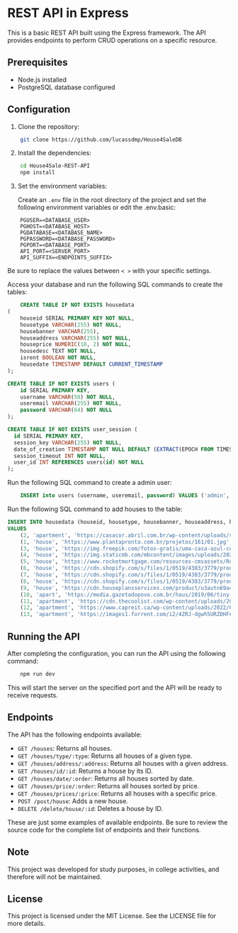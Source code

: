 # REST API in Express

This is a basic REST API built using the Express framework. The API provides endpoints to perform CRUD operations on a specific resource.

## Prerequisites

- Node.js installed
- PostgreSQL database configured

## Configuration

1. Clone the repository:
```bash
    git clone https://github.com/lucassdmp/House4SaleDB
```

2. Install the dependencies: 
```bash
    cd House4Sale-REST-API
    npm install
```	


3. Set the environment variables:

    Create an `.env` file in the root directory of the project and set the following environment variables or edit the .env.basic:

```.env
    PGUSER=<DATABASE_USER>
    PGHOST=<DATABASE_HOST>
    PGDATABASE=<DATABASE_NAME>
    PGPASSWORD=<DATABASE_PASSWORD>
    PGPORT=<DATABASE_PORT>
    API_PORT=<SERVER_PORT>
    API_SUFFIX=<ENDPOINTS_SUFFIX>
```

Be sure to replace the values between `< >` with your specific settings.

Access your database and run the following SQL commands to create the tables:

```sql
    CREATE TABLE IF NOT EXISTS housedata
(
    houseid SERIAL PRIMARY KEY NOT NULL,
    housetype VARCHAR(255) NOT NULL,
    housebanner VARCHAR(255),
    houseaddress VARCHAR(255) NOT NULL,
    houseprice NUMERIC(10, 2) NOT NULL,
    housedesc TEXT NOT NULL,
    isrent BOOLEAN NOT NULL,
    housedate TIMESTAMP DEFAULT CURRENT_TIMESTAMP
);

CREATE TABLE IF NOT EXISTS users (
    id SERIAL PRIMARY KEY,
    username VARCHAR(50) NOT NULL,
    useremail VARCHAR(255) NOT NULL,
    password VARCHAR(64) NOT NULL
);

CREATE TABLE IF NOT EXISTS user_session (
  id SERIAL PRIMARY KEY,
  session_key VARCHAR(255) NOT NULL,
  date_of_creation TIMESTAMP NOT NULL DEFAULT (EXTRACT(EPOCH FROM TIMESTAMPCURRENT_TIMESTAMP)),
  session_timeout INT NOT NULL,
  user_id INT REFERENCES users(id) NOT NULL
);
```
Run the following SQL command to create a admin user:

```sql
    INSERT into users (username, useremail, password) VALUES ('admin', 'admin@admin.com', 'admin');
```

Run the following SQL command to add houses to the table:
```sql
INSERT INTO housedata (houseid, housetype, housebanner, houseaddress, houseprice, housedesc, isrent, housedate)
VALUES
    (2, 'apartment', 'https://casacor.abril.com.br/wp-content/uploads/sites/7/2022/01/Casa-Liu-Raiz-Arquitetura-Foto-Leonardo-Giantomasi-2.jpg?quality=90&strip=info', '789 Rua Vila Matoso', 2200.00, 'Apresento-lhe uma encantadora casa disponível para aluguel por $2200 mensais. Esta residência aconchegante oferece um ambiente confortável e funcional, perfeito para quem busca um lar acolhedor.\n\nAo adentrar na casa, você será recebido por uma espaçosa sala de estar com uma paleta de cores suaves e pisos de madeira que conferem um ambiente convidativo. As janelas amplas permitem a entrada de luz natural, iluminando o espaço.\n\nA cozinha, adjacente à sala de estar, apresenta armários modernos, eletrodomésticos atualizados e uma ilha central, proporcionando praticidade e um espaço ideal para preparar suas refeições favoritas.\n\nA casa conta com três quartos confortáveis, cada um com espaço suficiente para acomodar uma cama e mobília complementar. O quarto principal inclui um banheiro privativo, enquanto os outros dois quartos compartilham um banheiro adicional.\n\nO quintal privativo é um refúgio tranquilo, com um pequeno jardim, espaço para atividades ao ar livre e uma área de estar coberta, perfeita para desfrutar de momentos de relaxamento ou para receber amigos e familiares.\n\nAlém disso, a casa dispõe de uma garagem anexa com espaço para um carro, além de espaço de armazenamento adicional.\n\nLocalizada em um bairro residencial tranquilo, com acesso conveniente a escolas, parques e comércio local, esta casa oferece uma oportunidade de viver confortavelmente por um valor de aluguel acessível. Com seu charme acolhedor e comodidades práticas, esta residência é um local ideal para criar memórias e desfrutar de uma vida tranquila e confortável.', true, '2023-06-24 20:47:13.225914'),
    (1, 'house', 'https://www.plantapronta.com.br/projetos/161/01.jpg', '123 Rua Benedito', 750000.00, 'Apresento-lhe uma esplêndida casa que certamente justifica seu valor de 750.000 dólares. Esta residência única combina elegância contemporânea com um toque de charme clássico, criando uma atmosfera acolhedora e sofisticada.\n\nAo entrar na propriedade, você será recebido por um imponente jardim paisagístico com uma variedade de plantas exuberantes que emolduram a entrada. A fachada impressionante da casa é revestida em pedra natural, proporcionando um aspecto imponente e duradouro.\n\nAo adentrar pela porta principal, você será imediatamente cativado por uma espaçosa sala de estar com pé-direito duplo, inundada de luz natural através de grandes janelas. Os pisos de madeira nobre e o teto com detalhes trabalhados em gesso conferem um ar de sofisticação ao ambiente.\n\nA cozinha gourmet é um verdadeiro deleite para os amantes da culinária, equipada com os mais modernos eletrodomésticos de aço inoxidável, bancadas em mármore e um amplo espaço para armazenamento. Uma ilha central oferece um local perfeito para refeições rápidas ou para receber amigos e familiares.\n\nA suíte principal é um verdadeiro refúgio de tranquilidade, com uma ampla área de dormir, um espaçoso closet e um luxuoso banheiro privativo revestido em mármore. Além disso, a casa conta com mais três quartos bem dimensionados, perfeitos para acomodar sua família e convidados.\n\nOs espaços ao ar livre são igualmente impressionantes. Um pátio coberto oferece um espaço perfeito para desfrutar de refeições ao ar livre ou para relaxar enquanto contempla o jardim. Uma piscina deslumbrante, rodeada por um deck espaçoso, proporciona o cenário ideal para entretenimento e lazer nos dias ensolarados.\n\nAlém de todos esses atributos, a casa possui uma garagem espaçosa para dois carros, sistema de segurança avançado e tecnologia inteligente que permite o controle dos sistemas de iluminação, temperatura e segurança através de um dispositivo móvel.\n\nLocalizada em um bairro desejável, com fácil acesso a serviços, comércio e áreas verdes, esta casa oferece o equilíbrio perfeito entre privacidade, conforto e estilo de vida elegante. Com seus acabamentos requintados e atenção aos detalhes, é uma verdadeira joia imobiliária que certamente vale o valor de 750.000 dólares.', false, '2023-06-24 20:47:13.225914'),
    (3, 'house', 'https://img.freepik.com/fotos-gratis/uma-casa-azul-com-um-telhado-azul-e-um-fundo-do-ceu_1340-25953.jpg', 'rua rua', 21321321.00, 'dsadsauhndsahudhsau sahduhsa uhdsasad uhdsa uhad suhd asuhd sahuda shud sauhd auhduhas', true, '2023-06-24 22:40:20.070266'),
    (4, 'house', 'https://img.staticmb.com/mbcontent/images/uploads/2022/12/Most-Beautiful-House-in-the-World.jpg', '123 Main Street', 1500.00, 'Spacious apartment with great amenities.', true, '2023-06-24 23:06:36.816941'),
    (5, 'house', 'https://www.rocketmortgage.com/resources-cmsassets/RocketMortgage.com/Article_Images/Large_Images/TypesOfHomes/types-of-homes-hero.jpg', '456 Elm Avenue', 250000.00, 'Beautiful house with a large backyard.', false, '2023-06-24 23:06:36.816941'),
    (6, 'house', 'https://cdn.shopify.com/s/files/1/0519/4383/3779/products/07425f8c-6ddb-403c-b9cf-baa89721e13e_1000x.jpg?v=1619726859', '789 Oak Lane', 2000.00, 'Modern condo in a prime location.', true, '2023-06-24 23:06:36.816941'),
    (7, 'house', 'https://cdn.shopify.com/s/files/1/0519/4383/3779/products/ed6d31bc-8f50-493d-8896-3fb6be9d664b.jpg?v=1610042260', '555 Pine Street', 180000.00, 'Cozy townhouse with a small garden.', false, '2023-06-24 23:06:36.816941'),
    (8, 'house', 'https://cdn.shopify.com/s/files/1/0519/4383/3779/products/07425f8c-6ddb-403c-b9cf-baa89721e13e_1000x.jpg?v=1619726859', '777 Maple Drive', 500000.00, 'Luxurious villa with a pool and ocean view.', false, '2023-06-24 23:06:36.816941'),
    (9, 'house', 'https://cdn.houseplansservices.com/product/u3autn69a4eband7oei5e62rai/w1024.jpg?v=2', '321 Cedar Road', 1000.00, 'Compact studio apartment with modern furnishings.', true, '2023-06-24 23:06:36.816941'),
    (10, 'apart', 'https://media.gazetadopovo.com.br/haus/2019/06/tiny-house-nation-haus-1024x683-d5d21fa0.jpg', '222 Elm Street', 300000.00, 'Two-story duplex with separate entrances.', false, '2023-06-24 23:06:36.816941'),
    (11, 'apartment', 'https://cdn.thecoolist.com/wp-content/uploads/2022/01/Types-of-Houses.png', '999 Highrise Avenue', 8000.00, 'Luxury penthouse with panoramic city views.', true, '2023-06-24 23:06:36.816941'),
    (12, 'apartment', 'https://www.capreit.ca/wp-content/uploads/2022/04/2-kol-apartments-ottawa-ON-exterior.jpg', '444 Lakeview Drive', 150000.00, 'Quaint cottage near the lake with a fireplace.', false, '2023-06-24 23:06:36.816941'),
    (13, 'apartment', 'https://images1.forrent.com/i2/4ZRJ-dgwh5URZDHFn-fjwY1VCKpIy35O54rWlNZJPm0/117/image.jpg', '666 Sunset Boulevard', 1000000.00, 'Grand mansion with extensive grounds.', false, '2023-06-24 23:06:36.816941');


```

## Running the API

After completing the configuration, you can run the API using the following command:

```bash
    npm run dev
```


This will start the server on the specified port and the API will be ready to receive requests.

## Endpoints

The API has the following endpoints available:

- `GET /houses`: Returns all houses.
- `GET /houses/type/:type`: Returns all houses of a given type.
- `GET /houses/address/:address`: Returns all houses with a given address.
- `GET /houses/id/:id`: Returns a house by its ID.
- `GET /houses/date/:order`: Returns all houses sorted by date.
- `GET /houses/price/:order`: Returns all houses sorted by price.
- `GET /houses/prices/:price`: Returns all houses with a specific price.
- `POST /post/house`: Adds a new house.
- `DELETE /delete/house/:id`: Deletes a house by ID.

These are just some examples of available endpoints. Be sure to review the source code for the complete list of endpoints and their functions.

## Note

This project was developed for study purposes, in college activities, and therefore will not be maintained.


## License

This project is licensed under the MIT License. See the LICENSE file for more details.
